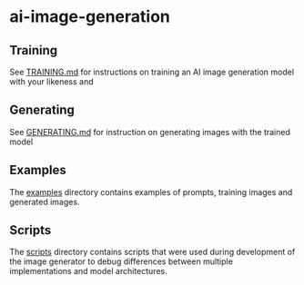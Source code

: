 # ai-image-generation

## Training 

See [TRAINING.md](TRAINING.md) for instructions on training an AI image generation model with your likeness and

## Generating 

See [GENERATING.md](GENERATING.md) for instruction on generating images with the trained model

## Examples

The [examples](examples/) directory contains examples of prompts, training images and generated images.

## Scripts

The [scripts](scripts/) directory contains scripts that were used during development of the image generator to debug 
differences between multiple implementations and model architectures.